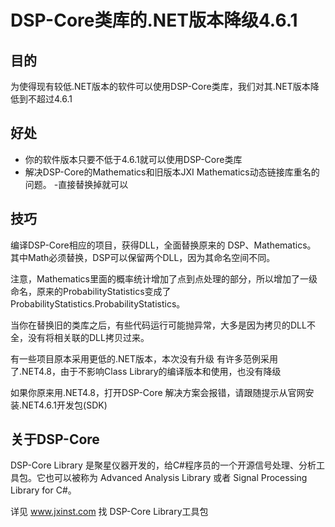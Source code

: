 # DSP-Core类库的.NET版本降级4.6.1
## 目的
为使得现有较低.NET版本的软件可以使用DSP-Core类库，我们对其.NET版本降低到不超过4.6.1
## 好处
* 你的软件版本只要不低于4.6.1就可以使用DSP-Core类库
* 解决DSP-Core的Mathematics和旧版本JXI Mathematics动态链接库重名的问题。 -直接替换掉就可以
## 技巧
编译DSP-Core相应的项目，获得DLL，全面替换原来的 DSP、Mathematics。 其中Math必须替换，DSP可以保留两个DLL，因为其命名空间不同。

注意，Mathematics里面的概率统计增加了点到点处理的部分，所以增加了一级命名，原来的ProbabilityStatistics变成了ProbabilityStatistics.ProbabilityStatistics。

当你在替换旧的类库之后，有些代码运行可能抛异常，大多是因为拷贝的DLL不全，没有将相关联的DLL拷贝过来。

有一些项目原本采用更低的.NET版本，本次没有升级
有许多范例采用了.NET4.8，由于不影响Class Library的编译版本和使用，也没有降级

如果你原来用.NET4.8，打开DSP-Core 解决方案会报错，请跟随提示从官网安装.NET4.6.1开发包(SDK)

## 关于DSP-Core
DSP-Core Library 是聚星仪器开发的，给C#程序员的一个开源信号处理、分析工具包。它也可以被称为 Advanced Analysis Library 或者 Signal Processing Library for C#。

详见 www.jxinst.com 找 DSP-Core Library工具包